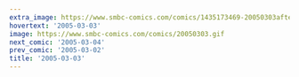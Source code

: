 ```yaml
---
extra_image: https://www.smbc-comics.com/comics/1435173469-20050303after.png
hovertext: '2005-03-03'
image: https://www.smbc-comics.com/comics/20050303.gif
next_comic: '2005-03-04'
prev_comic: '2005-03-02'
title: '2005-03-03'
---
```


